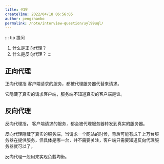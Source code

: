 ```yaml
---
title: 代理
createTime: 2022/04/18 06:56:05
author: pengzhanbo
permalink: /note/interview-question/uyl99uql/
---
```


::: tip 提问
1. 什么是正向代理？
2. 什么是反向代理？
:::

## 正向代理

正向代理指 客户端请求的服务，都被代理服务器代替来请求。

它隐藏了真实的请求客户端，服务端不知道真实的客户端是谁。

## 反向代理

反向代理指， 客户端请求的服务，都会被代理服务器转发到真实的服务器。

反向代理隐藏了真实的服务端，当请求一个网站的时候，背后可能有成千上万台服务器在提供服务，但具体是哪一台，并不需要关注，客户端只需要知道反向代理服务器就可以了。

反向代理一般用来实现负载均衡。
